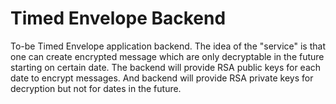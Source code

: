 # Timed Envelope Backend

To-be Timed Envelope application backend. The idea of the "service" is that one can create encrypted message which are only decryptable in the future starting on certain date. The backend will provide RSA public keys for each date to encrypt messages. And backend will provide RSA private keys for decryption but not for dates in the future.
